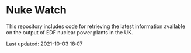 # Nuke Watch

This repository includes code for retrieving the latest information available on the output of EDF nuclear power plants in the UK.

Last updated: 2021-10-03 18:07